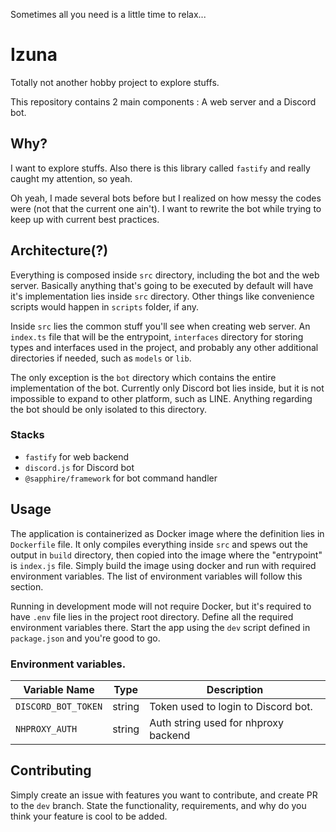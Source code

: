 Sometimes all you need is a little time to relax...

# Izuna

Totally not another hobby project to explore stuffs.

This repository contains 2 main components : A web server and a Discord bot.

## Why?

I want to explore stuffs. Also there is this library called `fastify` and really caught my attention, so yeah.

Oh yeah, I made several bots before but I realized on how messy the codes were (not that the current one ain't). I want to rewrite the bot while trying to keep up with current best practices.

## Architecture(?)

Everything is composed inside `src` directory, including the bot and the web server. Basically anything that's going to be executed by default will have it's implementation lies inside `src` directory. Other things like convenience scripts would happen in `scripts` folder, if any.

Inside `src` lies the common stuff you'll see when creating web server. An `index.ts` file that will be the entrypoint, `interfaces` directory for storing types and interfaces used in the project, and probably any other additional directories if needed, such as `models` or `lib`.

The only exception is the `bot` directory which contains the entire implementation of the bot. Currently only Discord bot lies inside, but it is not impossible to expand to other platform, such as LINE. Anything regarding the bot should be only isolated to this directory.

### Stacks

-   `fastify` for web backend
-   `discord.js` for Discord bot
-   `@sapphire/framework` for bot command handler

## Usage

The application is containerized as Docker image where the definition lies in `Dockerfile` file. It only compiles everything inside `src` and spews out the output in `build` directory, then copied into the image where the "entrypoint" is `index.js` file. Simply build the image using docker and run with required environment variables. The list of environment variables will follow this section.

Running in development mode will not require Docker, but it's required to have `.env` file lies in the project root directory. Define all the required environment variables there. Start the app using the `dev` script defined in `package.json` and you're good to go.

### Environment variables.

| Variable Name       | Type   | Description                          |
| ------------------- | ------ | ------------------------------------ |
| `DISCORD_BOT_TOKEN` | string | Token used to login to Discord bot.  |
| `NHPROXY_AUTH`      | string | Auth string used for nhproxy backend |

## Contributing

Simply create an issue with features you want to contribute, and create PR to the `dev` branch. State the functionality, requirements, and why do you think your feature is cool to be added.
